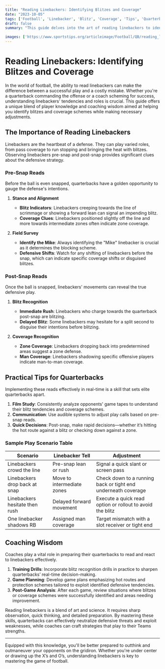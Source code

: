 ```yaml
---
title: "Reading Linebackers: Identifying Blitzes and Coverage"
date: "2023-10-05"
tags: ['Football', 'Linebacker', 'Blitz', 'Coverage', 'Tips', 'Quarterback', 'Strategy', 'Defense', 'Offense']
draft: false
summary: "This guide delves into the art of reading linebackers to identify blitzes and coverage schemes, arming quarterbacks with the knowledge needed to make smart adjustments on the fly."

images: ['https://www.sportstips.org/articleimage/Football/QB/reading_linebackers_identifying_blitzes_and_coverage.webp']
---
```


# Reading Linebackers: Identifying Blitzes and Coverage

In the world of football, the ability to read linebackers can make the difference between a successful play and a costly mistake. Whether you're a quarterback commanding the offense or a coach scheming for success, understanding linebackers' tendencies and roles is crucial. This guide offers a unique blend of player knowledge and coaching wisdom aimed at helping you identify blitzes and coverage schemes while making necessary adjustments.

## The Importance of Reading Linebackers

Linebackers are the heartbeat of a defense. They can play varied roles, from pass coverage to run stopping and bringing the heat with blitzes. Observing linebackers pre-snap and post-snap provides significant clues about the defensive strategy.

### Pre-Snap Reads

Before the ball is even snapped, quarterbacks have a golden opportunity to gauge the defense's intentions.

1. **Stance and Alignment**
    - **Blitz Indicators**: Linebackers creeping towards the line of scrimmage or showing a forward lean can signal an impending blitz.
    - **Coverage Clues**: Linebackers positioned slightly off the line and more towards intermediate zones often indicate zone coverage.

2. **Field Survey**
    - **Identify the Mike**: Always identifying the "Mike" linebacker is crucial as it determines the blocking scheme.
    - **Defensive Shifts**: Watch for any shifting of linebackers before the snap, which can indicate specific coverage shifts or disguised blitzes.

### Post-Snap Reads

Once the ball is snapped, linebackers' movements can reveal the true defensive play.

1. **Blitz Recognition**
    - **Immediate Rush**: Linebackers who charge towards the quarterback post-snap are blitzing.
    - **Delayed Blitz**: Some linebackers may hesitate for a split second to disguise their intentions before blitzing.

2. **Coverage Recognition**
    - **Zone Coverage**: Linebackers dropping back into predetermined areas suggest a zone defense.
    - **Man Coverage**: Linebackers shadowing specific offensive players indicate man-to-man coverage.

## Practical Tips for Quarterbacks

Implementing these reads effectively in real-time is a skill that sets elite quarterbacks apart.

1. **Film Study**: Consistently analyze opponents' game tapes to understand their blitz tendencies and coverage schemes.
2. **Communication**: Use audible systems to adjust play calls based on pre-snap reads.
3. **Quick Decisions**: Post-snap, make rapid decisions—whether it’s hitting the hot route against a blitz or checking down against a zone.

### Sample Play Scenario Table

| Scenario                         | Linebacker Tell              | Adjustment                                                   |
|----------------------------------|-----------------------------|--------------------------------------------------------------|
| Linebackers crowd the line       | Pre-snap lean or rush       | Signal a quick slant or screen pass                           |
| Linebackers drop back at snap    | Move to intermediate zones  | Check down to a running back or tight end underneath coverage |
| Linebackers hesitate then rush   | Delayed forward movement    | Execute a quick read option or rollout to avoid the blitz     |
| One linebacker shadows RB        | Assigned man coverage       | Target mismatch with a slot receiver or tight end             |

## Coaching Wisdom

Coaches play a vital role in preparing their quarterbacks to read and react to linebackers effectively.

1. **Training Drills**: Incorporate blitz recognition drills in practice to sharpen quarterbacks’ real-time decision-making.
2. **Game Planning**: Develop game plans emphasizing hot routes and protection schemes tailored to exploit identified defensive tendencies.
3. **Post-Game Analysis**: After each game, review situations where blitzes or coverage schemes were successfully identified and areas needing improvement.

Reading linebackers is a blend of art and science. It requires sharp observation, quick thinking, and detailed preparation. By mastering these skills, quarterbacks can effectively neutralize defensive threats and exploit weaknesses, while coaches can craft strategies that play to their Teams strengths.

---

Equipped with this knowledge, you'll be better prepared to outthink and outmaneuver your opponents on the gridiron. Whether you're under center or drawing up the X’s and O’s, understanding linebackers is key to mastering the game of football.
```
